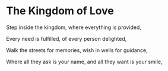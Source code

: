 # The Kingdom of Love

Step inside the kingdom, where everything is provided,

Every need is fulfilled, of every person delighted,

Walk the streets for memories, wish in wells for guidance,

Where all they ask is your name, and all they want is your smile,
<!--stackedit_data:
eyJoaXN0b3J5IjpbMTkzNzY1OTMzNCwtODEyMjQ1MDgwXX0=
-->